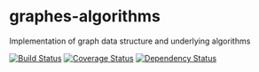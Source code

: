 # graphes-algorithms
Implementation of graph data structure and underlying algorithms


[![Build Status](https://travis-ci.com/gpouilloux/graphs-algorithms.svg?token=viX1d1p3Au1ERy9qrtyt&branch=master)](https://travis-ci.com/gpouilloux/graphes-algorithms)
[![Coverage Status](https://coveralls.io/repos/gpouilloux/graphs-algorithms/badge.svg?branch=master&service=github)](https://coveralls.io/github/gpouilloux/graphes-algorithms?branch=master)
[![Dependency Status](https://www.versioneye.com/user/projects/56951002af789b0043000c3b/badge.svg?style=flat)](https://www.versioneye.com/user/projects/56951002af789b0043000c3b)
